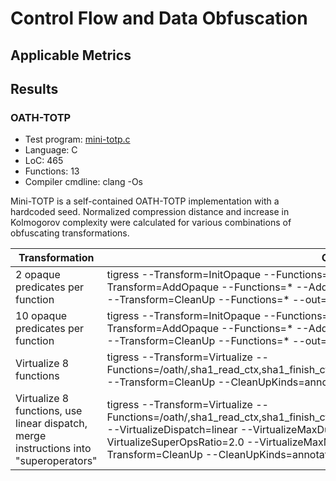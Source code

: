 # Control Flow and Data Obfuscation

## Applicable Metrics

## Results

### OATH-TOTP

- Test program: [mini-totp.c](https://github.com/b-mueller/obfuscation-metrics/blob/master/testprograms/oath-totp/mini-totp.c)
- Language: C
- LoC: 465
- Functions: 13
- Compiler cmdline: clang -Os

Mini-TOTP is a self-contained OATH-TOTP implementation with a hardcoded seed. Normalized compression distance and increase in Kolmogorov complexity were calculated for various combinations of obfuscating transformations.

|Transformation|Cmdline|ΔK|NCD|
|---|---|---|---|
|2 opaque predicates per function|tigress --Transform=InitOpaque --Functions=* --Transform=UpdateOpaque --Functions=* --Transform=AddOpaque --Functions=* --AddOpaqueCount=2 --AddOpaqueKinds=call,bug,true  --Transform=CleanUp --Functions=* --out=test-01.c mini-totp.c| 1,939| 0.7866 |
|10 opaque predicates per function|tigress --Transform=InitOpaque --Functions=* --Transform=UpdateOpaque --Functions=* --Transform=AddOpaque --Functions=* --AddOpaqueCount=10 --AddOpaqueKinds=call,bug,true  --Transform=CleanUp --Functions=* --out=test-01.c mini-totp.c| 5,079| 0.8690 |
|Virtualize 8 functions|tigress --Transform=Virtualize --Functions=/oath/,sha1_read_ctx,sha1_finish_ctx,hmac_sha1,sha1_stream,sha1_buffer,sha1_init_ctx --Transform=CleanUp --CleanUpKinds=annotations --out=test-03.c mini-totp.c| 6,286 | 0.8750 |
|Virtualize 8 functions, use linear dispatch, merge instructions into "superoperators"|tigress --Transform=Virtualize --Functions=/oath/,sha1_read_ctx,sha1_finish_ctx,hmac_sha1,sha1_stream,sha1_buffer,sha1_init_ctx --VirtualizeDispatch=linear --VirtualizeMaxDuplicateOps=2 --VirtualizeOperands=* --VirtualizeSuperOpsRatio=2.0 --VirtualizeMaxMergeLength=10 --VirtualizeOptimizeBody=true --Transform=CleanUp --CleanUpKinds=annotations --out=test-04.c mini-totp.c| 14,318 | 0.9275 |
